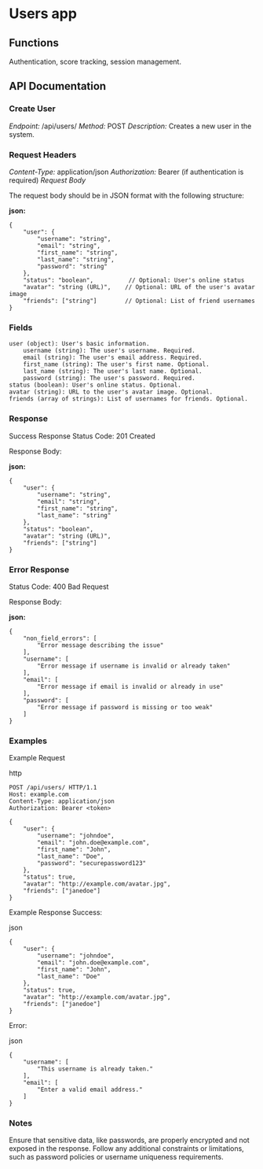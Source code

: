 # Users app

## Functions

Authentication, score tracking, session management.


## API Documentation

### Create User
*Endpoint:* /api/users/
*Method:* POST
*Description:* Creates a new user in the system.

### Request Headers
*Content-Type:* application/json
*Authorization:* Bearer <token> (if authentication is required)
*Request Body*

The request body should be in JSON format with the following structure:

**json:**
```
{
    "user": {
        "username": "string",
        "email": "string",
        "first_name": "string",
        "last_name": "string",
        "password": "string"
    },
    "status": "boolean",          // Optional: User's online status
    "avatar": "string (URL)",    // Optional: URL of the user's avatar image
    "friends": ["string"]        // Optional: List of friend usernames
}
```

### Fields

    user (object): User's basic information.
        username (string): The user's username. Required.
        email (string): The user's email address. Required.
        first_name (string): The user's first name. Optional.
        last_name (string): The user's last name. Optional.
        password (string): The user's password. Required.
    status (boolean): User's online status. Optional.
    avatar (string): URL to the user's avatar image. Optional.
    friends (array of strings): List of usernames for friends. Optional.

### Response
Success Response
Status Code: 201 Created

Response Body:

**json:**
```
{
    "user": {
        "username": "string",
        "email": "string",
        "first_name": "string",
        "last_name": "string"
    },
    "status": "boolean",
    "avatar": "string (URL)",
    "friends": ["string"]
}
```
### Error Response
Status Code: 400 Bad Request

Response Body:

**json:**
```
{
    "non_field_errors": [
        "Error message describing the issue"
    ],
    "username": [
        "Error message if username is invalid or already taken"
    ],
    "email": [
        "Error message if email is invalid or already in use"
    ],
    "password": [
        "Error message if password is missing or too weak"
    ]
}
```

### Examples

Example Request

http
```
POST /api/users/ HTTP/1.1
Host: example.com
Content-Type: application/json
Authorization: Bearer <token>

{
    "user": {
        "username": "johndoe",
        "email": "john.doe@example.com",
        "first_name": "John",
        "last_name": "Doe",
        "password": "securepassword123"
    },
    "status": true,
    "avatar": "http://example.com/avatar.jpg",
    "friends": ["janedoe"]
}
```
Example Response
Success:

json
```
{
    "user": {
        "username": "johndoe",
        "email": "john.doe@example.com",
        "first_name": "John",
        "last_name": "Doe"
    },
    "status": true,
    "avatar": "http://example.com/avatar.jpg",
    "friends": ["janedoe"]
}
```
Error:

json
```
{
    "username": [
        "This username is already taken."
    ],
    "email": [
        "Enter a valid email address."
    ]
}
```
### Notes
Ensure that sensitive data, like passwords, are properly encrypted and not exposed in the response.
Follow any additional constraints or limitations, such as password policies or username uniqueness requirements.

